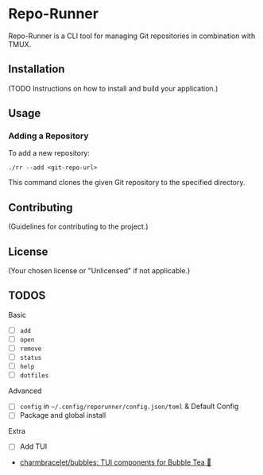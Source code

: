 # Repo-Runner

Repo-Runner is a CLI tool for managing Git repositories in combination with TMUX.

## Installation

(TODO Instructions on how to install and build your application.)

## Usage

### Adding a Repository

To add a new repository:

```
./rr --add <git-repo-url>
```

This command clones the given Git repository to the specified directory.

## Contributing

(Guidelines for contributing to the project.)

## License

(Your chosen license or "Unlicensed" if not applicable.)

## TODOS

Basic

- [ ] `add`
- [ ] `open`
- [ ] `remove`
- [ ] `status`
- [ ] `help`
- [ ] `dotfiles`

Advanced

- [ ] `config` in `~/.config/reporunner/config.json/toml` & Default Config
- [ ] Package and global install

Extra

- [ ] Add TUI
- [charmbracelet/bubbles: TUI components for Bubble Tea 🫧](https://github.com/charmbracelet/bubbles/tree/master)
